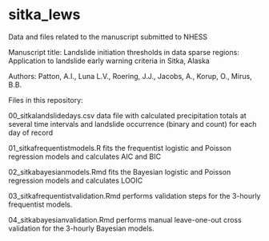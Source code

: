 # sitka_lews

Data and files related to the manuscript submitted to NHESS 

Manuscript title: Landslide initiation thresholds in data sparse regions: Application to landslide early warning criteria in Sitka, Alaska

Authors: Patton, A.I., Luna L.V., Roering, J.J., Jacobs, A., Korup, O., Mirus, B.B.

Files in this repository:

00_sitkalandslidedays.csv data file with calculated precipitation totals at several time intervals and landslide occurrence (binary and count) for each day of record

01_sitkafrequentistmodels.R fits the frequentist logistic and Poisson regression models and calculates AIC and BIC

02_sitkabayesianmodels.Rmd fits the Bayesian logistic and Poisson
regression models and calculates LOOIC

03_sitkafrequentistvalidation.Rmd performs validation steps for the
3-hourly frequentist models.

04_sitkabayesianvalidation.Rmd performs manual leave-one-out cross
validation for the 3-hourly Bayesian models.
